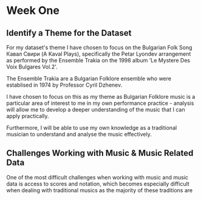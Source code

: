 # Week One

## Identify a Theme for the Dataset
For my dataset's theme I have chosen to focus on the Bulgarian Folk Song Кавал Свири (A Kaval Plays), specifically the Petar Lyondev arrangement as performed by the Ensemble Trakia on the 1998 album 'Le Mystere Des Voix Bulgares Vol.2'.

The Ensemble Trakia are a Bulgarian Folklore ensemble who were establised in 1974 by Professor Cyril Dzhenev.

I have chosen to focus on this as my theme as Bulgarian Folklore music is a particular area of interest to me in my own performance practice - analysis will allow me to develop a deeper understanding of the music that I can apply practically.

Furthermore, I will be able to use my own knowledge as a traditional musician to understand and analyse the music effectively.


## Challenges Working with Music & Music Related Data
One of the most difficult challenges when working with music and music data is access to scores and notation, which becomes especially difficult when dealing with traditional musics as the majority of these traditions are 
